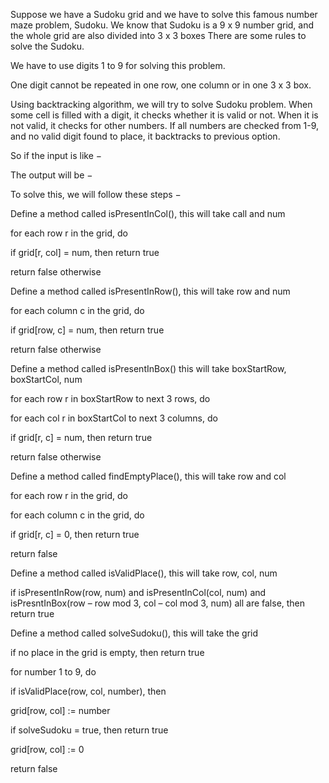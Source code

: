 Suppose we have a Sudoku grid and we have to solve this famous number maze problem, Sudoku. We know that Sudoku is a 9 x 9 number grid, and the whole grid are also divided into 3 x 3 boxes There are some rules to solve the Sudoku.

We have to use digits 1 to 9 for solving this problem.

One digit cannot be repeated in one row, one column or in one 3 x 3 box.

Using backtracking algorithm, we will try to solve Sudoku problem. When some cell is filled with a digit, it checks whether it is valid or not. When it is not valid, it checks for other numbers. If all numbers are checked from 1-9, and no valid digit found to place, it backtracks to previous option.

So if the input is like −



The output will be −



To solve this, we will follow these steps −

Define a method called isPresentInCol(), this will take call and num

for each row r in the grid, do

if grid[r, col] = num, then return true

return false otherwise

Define a method called isPresentInRow(), this will take row and num

for each column c in the grid, do

if grid[row, c] = num, then return true

return false otherwise

Define a method called isPresentInBox() this will take boxStartRow, boxStartCol, num

for each row r in boxStartRow to next 3 rows, do

for each col r in boxStartCol to next 3 columns, do

if grid[r, c] = num, then return true

return false otherwise

Define a method called findEmptyPlace(), this will take row and col

for each row r in the grid, do

for each column c in the grid, do

if grid[r, c] = 0, then return true

return false

Define a method called isValidPlace(), this will take row, col, num

if isPresentInRow(row, num) and isPresentInCol(col, num) and isPresntInBox(row – row mod 3, col – col mod 3, num) all are false, then return true

Define a method called solveSudoku(), this will take the grid

if no place in the grid is empty, then return true

for number 1 to 9, do

if isValidPlace(row, col, number), then

grid[row, col] := number

if solveSudoku = true, then return true

grid[row, col] := 0

return false
